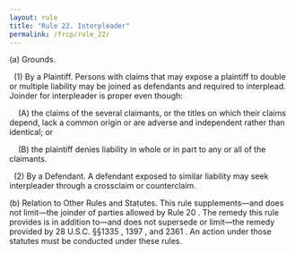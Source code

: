 ```yaml
---
layout: rule
title: "Rule 22. Interpleader"
permalink: /frcp/rule_22/
---
```


(a) Grounds.


&nbsp;&nbsp;(1) By a Plaintiff. Persons with claims that may expose a plaintiff to double or multiple liability may be joined as defendants and required to interplead. Joinder for interpleader is proper even though:


&nbsp;&nbsp;&nbsp;&nbsp;(A) the claims of the several claimants, or the titles on which their claims depend, lack a common origin or are adverse and independent rather than identical; or


&nbsp;&nbsp;&nbsp;&nbsp;(B) the plaintiff denies liability in whole or in part to any or all of the claimants.


&nbsp;&nbsp;(2) By a Defendant. A defendant exposed to similar liability may seek interpleader through a crossclaim or counterclaim.


(b) Relation to Other Rules and Statutes. This rule supplements—and does not limit—the joinder of parties allowed by Rule 20 . The remedy this rule provides is in addition to—and does not supersede or limit—the remedy provided by 28 U.S.C. §§1335 , 1397 , and 2361 . An action under those statutes must be conducted under these rules.